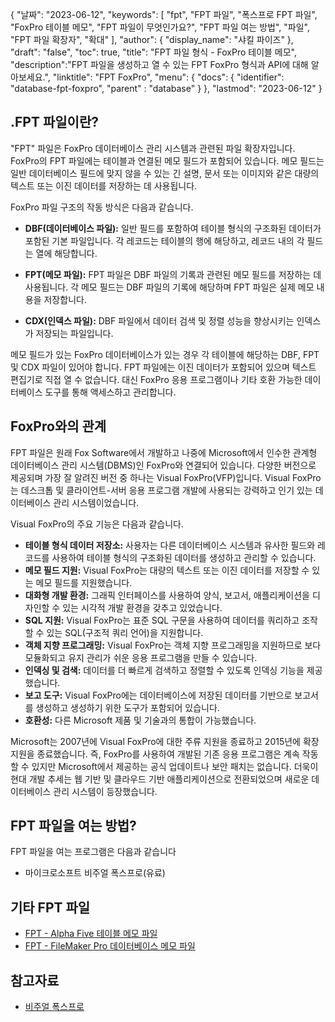 {
"날짜": "2023-06-12",
  "keywords": [
"fpt",
"FPT 파일",
"폭스프로 FPT 파일",
"FoxPro 테이블 메모",
"FPT 파일이 무엇인가요?",
"FPT 파일 여는 방법",
"파일",
"FPT 파일 확장자",
"확대"
],
  "author": {
"display_name": "샤킬 파이즈"
},
"draft": "false",
"toc": true,
"title": "FPT 파일 형식 - FoxPro 테이블 메모",
  "description":"FPT 파일을 생성하고 열 수 있는 FPT FoxPro 형식과 API에 대해 알아보세요.",
"linktitle": "FPT FoxPro",
  "menu": {
    "docs": {
      "identifier": "database-fpt-foxpro",
"parent" : "database"
}
},
"lastmod": "2023-06-12"
}

## .FPT 파일이란?

"FPT" 파일은 FoxPro 데이터베이스 관리 시스템과 관련된 파일 확장자입니다. FoxPro의 FPT 파일에는 테이블과 연결된 메모 필드가 포함되어 있습니다. 메모 필드는 일반 데이터베이스 필드에 맞지 않을 수 있는 긴 설명, 문서 또는 이미지와 같은 대량의 텍스트 또는 이진 데이터를 저장하는 데 사용됩니다.

FoxPro 파일 구조의 작동 방식은 다음과 같습니다.

- **DBF(데이터베이스 파일):** 일반 필드를 포함하여 테이블 형식의 구조화된 데이터가 포함된 기본 파일입니다. 각 레코드는 테이블의 행에 해당하고, 레코드 내의 각 필드는 열에 해당합니다.

- **FPT(메모 파일):** FPT 파일은 DBF 파일의 기록과 관련된 메모 필드를 저장하는 데 사용됩니다. 각 메모 필드는 DBF 파일의 기록에 해당하며 FPT 파일은 실제 메모 내용을 저장합니다.

- **CDX(인덱스 파일):** DBF 파일에서 데이터 검색 및 정렬 성능을 향상시키는 인덱스가 저장되는 파일입니다.

메모 필드가 있는 FoxPro 데이터베이스가 있는 경우 각 테이블에 해당하는 DBF, FPT 및 CDX 파일이 있어야 합니다. FPT 파일에는 이진 데이터가 포함되어 있으며 텍스트 편집기로 직접 열 수 없습니다. 대신 FoxPro 응용 프로그램이나 기타 호환 가능한 데이터베이스 도구를 통해 액세스하고 관리합니다.

## FoxPro와의 관계

FPT 파일은 원래 Fox Software에서 개발하고 나중에 Microsoft에서 인수한 관계형 데이터베이스 관리 시스템(DBMS)인 FoxPro와 연결되어 있습니다. 다양한 버전으로 제공되며 가장 잘 알려진 버전 중 하나는 Visual FoxPro(VFP)입니다. Visual FoxPro는 데스크톱 및 클라이언트-서버 응용 프로그램 개발에 사용되는 강력하고 인기 있는 데이터베이스 관리 시스템이었습니다.

Visual FoxPro의 주요 기능은 다음과 같습니다.

- **테이블 형식 데이터 저장소:** 사용자는 다른 데이터베이스 시스템과 유사한 필드와 레코드를 사용하여 테이블 형식의 구조화된 데이터를 생성하고 관리할 수 있습니다.
- **메모 필드 지원:** Visual FoxPro는 대량의 텍스트 또는 이진 데이터를 저장할 수 있는 메모 필드를 지원했습니다.
- **대화형 개발 환경:** 그래픽 인터페이스를 사용하여 양식, 보고서, 애플리케이션을 디자인할 수 있는 시각적 개발 환경을 갖추고 있었습니다.
- **SQL 지원:** Visual FoxPro는 표준 SQL 구문을 사용하여 데이터를 쿼리하고 조작할 수 있는 SQL(구조적 쿼리 언어)을 지원합니다.
- **객체 지향 프로그래밍:** Visual FoxPro는 객체 지향 프로그래밍을 지원하므로 보다 모듈화되고 유지 관리가 쉬운 응용 프로그램을 만들 수 있습니다.
- **인덱싱 및 검색:** 데이터를 더 빠르게 검색하고 정렬할 수 있도록 인덱싱 기능을 제공했습니다.
- **보고 도구:** Visual FoxPro에는 데이터베이스에 저장된 데이터를 기반으로 보고서를 생성하고 생성하기 위한 도구가 포함되어 있습니다.
- **호환성:** 다른 Microsoft 제품 및 기술과의 통합이 가능했습니다.

Microsoft는 2007년에 Visual FoxPro에 대한 주류 지원을 종료하고 2015년에 확장 지원을 종료했습니다. 즉, FoxPro를 사용하여 개발된 기존 응용 프로그램은 계속 작동할 수 있지만 Microsoft에서 제공하는 공식 업데이트나 보안 패치는 없습니다. 더욱이 현대 개발 추세는 웹 기반 및 클라우드 기반 애플리케이션으로 전환되었으며 새로운 데이터베이스 관리 시스템이 등장했습니다.

## FPT 파일을 여는 방법?

FPT 파일을 여는 프로그램은 다음과 같습니다

- 마이크로소프트 비주얼 폭스프로(유료)

## 기타 FPT 파일

- [FPT - Alpha Five 테이블 메모 파일](/ko/database/fpt-alphafive/)
- [FPT - FileMaker Pro 데이터베이스 메모 파일](/ko/database/fpt/)

## 참고자료
* [비주얼 폭스프로](https://en.wikipedia.org/wiki/Visual_FoxPro)

